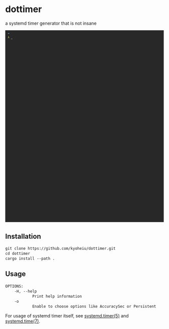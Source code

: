 # dottimer
a systemd timer generator that is not insane

![sample.gif](screenshots/sample.gif)

## Installation
```
git clone https://github.com/kyoheiu/dottimer.git
cd dottimer
cargo install --path .
```

## Usage
```
OPTIONS:
    -H, --help
            Print help information
    -o
            Enable to choose options like AccuracySec or Persistent
```

For usage of systemd timer itself, see [systemd.timer(5)](https://man.archlinux.org/man/systemd.timer.5) and [systemd.time(7)](https://man.archlinux.org/man/systemd.time.7.en).
